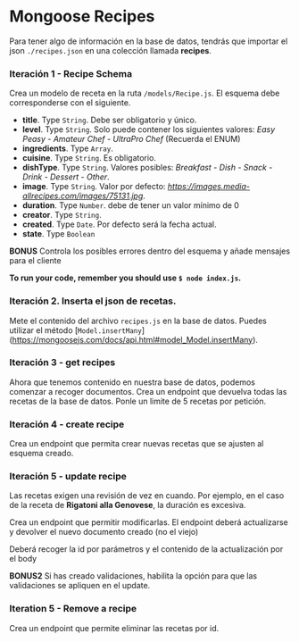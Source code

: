 # Mongoose Recipes

Para tener algo de información en la base de datos, tendrás que importar el json `./recipes.json` en una colección llamada __recipes__.



### Iteración 1 - Recipe Schema

Crea un modelo de receta en la ruta `/models/Recipe.js`. El esquema debe corresponderse con el siguiente. 

- **title**. Type `String`. Debe ser obligatorio y único.
- **level**. Type `String`. Solo puede contener los siguientes valores: *Easy Peasy* - *Amateur Chef* - *UltraPro Chef* (Recuerda el ENUM)
- **ingredients**. Type `Array`.
- **cuisine**. Type `String`. Es obligatorio. 
- **dishType**. Type `String`. Valores posibles: *Breakfast* - *Dish* - *Snack* - *Drink* - *Dessert* - *Other*.
- **image**. Type `String`. Valor por defecto: *https://images.media-allrecipes.com/images/75131.jpg*.
- **duration**. Type `Number`. debe de tener un valor mínimo de 0
- **creator**. Type `String`.
- **created**. Type `Date`. Por defecto será la fecha actual. 
- **state**. Type `Boolean`

__BONUS__ Controla los posibles errores dentro del esquema y añade mensajes para el cliente

**To run your code, remember you should use `$ node index.js`.**

### Iteración 2. Inserta el json de recetas. 

Mete el contenido del archivo `recipes.js` en la base de datos. Puedes utilizar el método [`Model.insertMany`] (https://mongoosejs.com/docs/api.html#model_Model.insertMany). 

### Iteración 3 - get recipes
Ahora que tenemos contenido en nuestra base de datos, podemos comenzar a recoger documentos. Crea un endpoint que devuelva todas las recetas de la base de datos. Ponle un limite de 5 recetas por petición. 

### Iteración 4 - create recipe

Crea un endpoint que permita crear nuevas recetas que se ajusten al esquema creado. 

### Iteración 5 - update recipe
Las recetas exigen una revisión de vez en cuando. Por ejemplo, en el caso de la receta de **Rigatoni alla Genovese**, la duración es excesiva. 

Crea un endpoint que permitir modificarlas. El endpoint deberá actualizarse y devolver el nuevo documento creado (no el viejo) 

Deberá recoger la id por parámetros y el contenido de la actualización por el body

__BONUS2__ Si has creado validaciones, habilita la opción para que las validaciones se apliquen en el update.

### Iteration 5 - Remove a recipe

Crea un endpoint que permite eliminar las recetas por id. 

